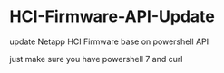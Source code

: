 # HCI-Firmware-API-Update
update Netapp HCI Firmware base on powershell API

just make sure you have powershell 7 and curl
